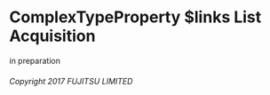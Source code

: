 # ComplexTypeProperty \$links List Acquisition

in preparation

###### Copyright 2017 FUJITSU LIMITED
